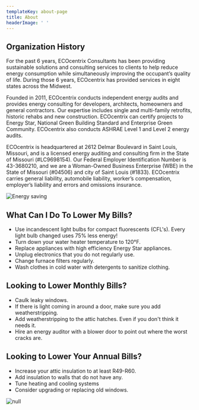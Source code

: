 ```yaml
---
templateKey: about-page
title: About
headerImage: ' '
---
```


## Organization History

For the past 6 years, ECOcentrix Consultants has been providing sustainable solutions and consulting services to clients to help reduce energy consumption while simultaneously improving the occupant’s quality of life. During those 6 years, ECOcentrix has provided services in eight states across the Midwest.

Founded in 2011, ECOcentrix conducts independent energy audits and provides energy consulting for developers, architects, homeowners and general contractors. Our expertise includes single and multi-family retrofits, historic rehabs and new construction. ECOcentrix can certify projects to Energy Star, National Green Building Standard and Enterprise Green Community. ECOcentrix also conducts ASHRAE Level 1 and Level 2 energy audits.

ECOcentrix is headquartered at 2612 Delmar Boulevard in Saint Louis, Missouri, and is a licensed energy auditing and consulting firm in the State of Missouri (#LC9698154). Our Federal Employer Identification Number is 43-3680210, and we are a Woman-Owned Business Enterprise (WBE) in the State of Missouri (#04506) and city of Saint Louis (#1833). ECOcentrix carries general liability, automobile liability, worker’s compensation, employer’s liability and errors and omissions insurance.

![Energy saving](/img/energy_saving.png)

## What Can I Do To Lower My Bills?

* Use incandescent light bulbs for compact fluorescents (CFL's). Every light bulb changed uses 75% less energy!
* Turn down your water heater temperature to 120°F.
* Replace appliances with high efficiency Energy Star appliances.
* Unplug electronics that you do not regularly use.
* Change furnace filters regularly.
* Wash clothes in cold water with detergents to sanitize clothing.

## Looking to Lower Monthly Bills?

* Caulk leaky windows.
* If there is light coming in around a door, make sure you add weatherstripping.
* Add weatherstripping to the attic hatches. Even if you don't think it needs it.
* Hire an energy auditor with a blower door to point out where the worst cracks are.

## Looking to Lower Your Annual Bills?

* Increase your attic insulation to at least R49-R60.
* Add insulation to walls that do not have any.
* Tune heating and cooling systems
* Consider upgrading or replacing old windows.

![null](/img/natural_lightbulb.jpg)
